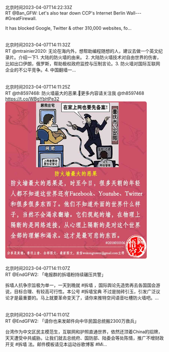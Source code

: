 北京时间2023-04-07T14:22:33Z<br>RT @Ban_GFW: Let's also tear down CCP's Internet Berlin Wall---#GreatFirewall.

It has blocked Google, Twitter &amp; other 310,000 websites, fo…<br><br><br>北京时间2023-04-07T14:11:32Z<br>RT @mtrainier2020: 无论在海内外，想帮助编程随想的人，建议去做一个英文纪录片。介绍一下1. 大陆的防火墙的由来。 2. 大陆防火墙技术对自由世界的伤害，比如出口伊朗，俄罗斯，帮助极权政府监控与压制言论。3. 防火墙对国际互联网企业的不公平竞争。4. 中国翻墙一…<br><br><br>北京时间2023-04-07T14:11:25Z<br>RT @th8597468: 防火墙最大的恶果.🌼更多内容请关注我 @th8597468 https://t.co/WBgYbHPe32<br><img src='/temp/image/2023/v-Month-4/1644221318009884674_0.jpg' width='450' height='500'><br><br>北京时间2023-04-07T14:11:07Z<br>RT @EndGFW2: 「电报群的拆墙粉持续碾压共警」

拆墙人抗争宗旨极为单一，一天到晚就 #拆墙 ，国际舆论先造势再去各国国会游说，目标合理、有较高可行性。本公号 #拆墙宝典 不过是抛砖引玉，引发广泛议论才是最重要的。马上就要革命变天了，请你来推特空间语音吐槽防火墙吧。…<br><br><br>北京时间2023-04-07T14:11:01Z<br>RT @EndGFW2: 「请你也来发邮件向中华民国总统搬2300万救兵」

台湾作为中文区民主模范生，互联网和护照直通世界，依然还顶着China的招牌，天天遭受中共威胁。让我们就去总统府、国防部、陆委会等处陈情，推广不增财政开支 #拆墙 法。邮件模板请见本运动谷歌博客
#Mi…<br><br><br>